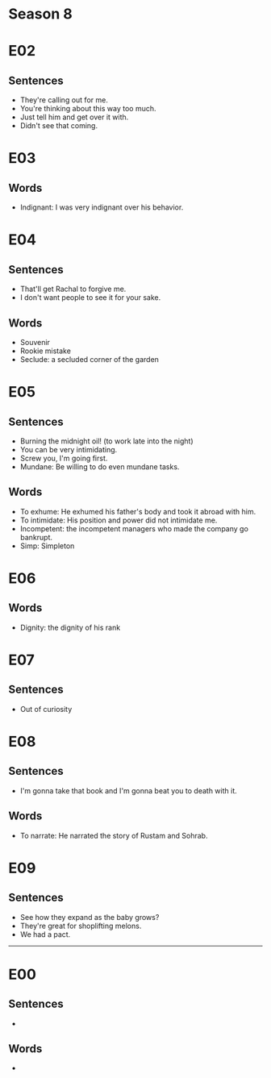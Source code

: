 # Season 8

# E02

## Sentences

- They're calling out for me.
- You're thinking about this way too much.
- Just tell him and get over it with.
- Didn't see that coming.

# E03

## Words

- Indignant: I was very indignant over his behavior.

# E04

## Sentences

- That'll get Rachal to forgive me.
- I don't want people to see it for your sake.

## Words

- Souvenir
- Rookie mistake
- Seclude: a secluded corner of the garden

# E05

## Sentences

- Burning the midnight oil! (to work late into the night)
- You can be very intimidating.
- Screw you, I'm going first.
- Mundane: Be willing to do even mundane tasks.

## Words

- To exhume: He exhumed his father's body and took it abroad with him.
- To intimidate: His position and power did not intimidate me.
- Incompetent: the incompetent managers who made the company go bankrupt.
- Simp: Simpleton

# E06

## Words

- Dignity: the dignity of his rank

# E07

## Sentences

- Out of curiosity

# E08

## Sentences

- I'm gonna take that book and I'm gonna beat you to death with it.

## Words

- To narrate: He narrated the story of Rustam and Sohrab.

# E09

## Sentences

- See how they expand as the baby grows?
- They're great for shoplifting melons.
- We had a pact.

---

# E00

## Sentences

- 

## Words

-
